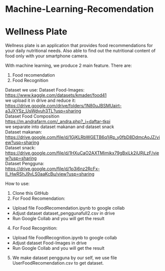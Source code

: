 # Machine-Learning-Recomendation
# Wellness Plate

Wellness plate is an application that provides food recommendations for your daily nutritional needs. Also able to find out the nutritional content of food only with your smartphone camera.

With machine learning, we produce 2 main feature. There are:
1. Food recomendation
2. Food Recognition

Dataset we use:
Dataset Food-Images:
<br> https://www.kaggle.com/datasets/kmader/food41
<br> we upload it in drive and reduce it: 
<br> https://drive.google.com/drive/folders/1N80uJBSMUairt-a3JXYSz_UsWdvuh3TL?usp=sharing
<br> Dataset Food Composition
<br> https://m.andrafarm.com/_andra.php?_i=daftar-tkpi
<br> we separate into dataset makanan and dataset snack
<br> Dataset makanan:
<br> https://drive.google.com/file/d/1GjKLRbWGETB6q1jRp_y0fbD8DdmcAoJZ/view?usp=sharing
<br> Dataset snack: 
<br> https://drive.google.com/file/d/1HXuCaO2AXTMimikx79gBxiLk2iURjLzF/view?usp=sharing
<br> Dataset Pengguna:
<br> https://drive.google.com/file/d/1p3i6nz2RcFx-II_HwRShJ9vLS0aaKcBu/view?usp=sharing

How to use:
1. Clone this GitHub
2. For Food Recomendation:
- Upload file FoodRecomendation.ipynb to google collab
- Adjust dataset dataset_penggunafull2.csv in drive
- Run Google Collab and you will get the result
4. For Food Recognition:
- Upload file FoodRecognition.ipynb to google collab
- Adjust dataset Food-Images in drive
- Run Google Collab and you will get the result
5. We make dataset pengguna by our self, we use file UserFoodRecomendation.csv to get dataset.

